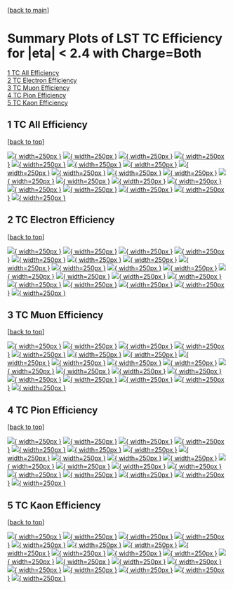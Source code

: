 [[back to main](./)]

# <a name="top"></a> Summary Plots of LST TC Efficiency for |eta| < 2.4 with Charge=Both

[1 TC All Efficiency](#1)<br/>[2 TC Electron Efficiency](#2)<br/>[3 TC Muon Efficiency](#3)<br/>[4 TC Pion Efficiency](#4)<br/>[5 TC Kaon Efficiency](#5)<br/>



## <a name="1"></a> 1 TC All Efficiency

 [[back to top](#top)]

[![](../mtv/var/TC_loweta_0_0_eff_pt.png){ width=250px }](TC_loweta_0_0_eff_pt.html)
[![](../mtv/var/TC_loweta_0_0_eff_ptzoom.png){ width=250px }](TC_loweta_0_0_eff_ptzoom.html)
[![](../mtv/var/TC_loweta_0_0_eff_ptlow.png){ width=250px }](TC_loweta_0_0_eff_ptlow.html)
[![](../mtv/var/TC_loweta_0_0_eff_ptlowzoom.png){ width=250px }](TC_loweta_0_0_eff_ptlowzoom.html)
[![](../mtv/var/TC_loweta_0_0_eff_ptmtv.png){ width=250px }](TC_loweta_0_0_eff_ptmtv.html)
[![](../mtv/var/TC_loweta_0_0_eff_ptmtvzoom.png){ width=250px }](TC_loweta_0_0_eff_ptmtvzoom.html)
[![](../mtv/var/TC_loweta_0_0_eff_eta.png){ width=250px }](TC_loweta_0_0_eff_eta.html)
[![](../mtv/var/TC_loweta_0_0_eff_etazoom.png){ width=250px }](TC_loweta_0_0_eff_etazoom.html)
[![](../mtv/var/TC_loweta_0_0_eff_etacoarse.png){ width=250px }](TC_loweta_0_0_eff_etacoarse.html)
[![](../mtv/var/TC_loweta_0_0_eff_etacoarsezoom.png){ width=250px }](TC_loweta_0_0_eff_etacoarsezoom.html)
[![](../mtv/var/TC_loweta_0_0_eff_phi.png){ width=250px }](TC_loweta_0_0_eff_phi.html)
[![](../mtv/var/TC_loweta_0_0_eff_phizoom.png){ width=250px }](TC_loweta_0_0_eff_phizoom.html)
[![](../mtv/var/TC_loweta_0_0_eff_phicoarse.png){ width=250px }](TC_loweta_0_0_eff_phicoarse.html)
[![](../mtv/var/TC_loweta_0_0_eff_phicoarsezoom.png){ width=250px }](TC_loweta_0_0_eff_phicoarsezoom.html)
[![](../mtv/var/TC_loweta_0_0_eff_dxy.png){ width=250px }](TC_loweta_0_0_eff_dxy.html)
[![](../mtv/var/TC_loweta_0_0_eff_dxycoarse.png){ width=250px }](TC_loweta_0_0_eff_dxycoarse.html)
[![](../mtv/var/TC_loweta_0_0_eff_dxycoarsezoom.png){ width=250px }](TC_loweta_0_0_eff_dxycoarsezoom.html)
[![](../mtv/var/TC_loweta_0_0_eff_dz.png){ width=250px }](TC_loweta_0_0_eff_dz.html)
[![](../mtv/var/TC_loweta_0_0_eff_dzcoarse.png){ width=250px }](TC_loweta_0_0_eff_dzcoarse.html)
[![](../mtv/var/TC_loweta_0_0_eff_dzcoarsezoom.png){ width=250px }](TC_loweta_0_0_eff_dzcoarsezoom.html)


## <a name="2"></a> 2 TC Electron Efficiency

 [[back to top](#top)]

[![](../mtv/var/TC_loweta_11_0_eff_pt.png){ width=250px }](TC_loweta_11_0_eff_pt.html)
[![](../mtv/var/TC_loweta_11_0_eff_ptzoom.png){ width=250px }](TC_loweta_11_0_eff_ptzoom.html)
[![](../mtv/var/TC_loweta_11_0_eff_ptlow.png){ width=250px }](TC_loweta_11_0_eff_ptlow.html)
[![](../mtv/var/TC_loweta_11_0_eff_ptlowzoom.png){ width=250px }](TC_loweta_11_0_eff_ptlowzoom.html)
[![](../mtv/var/TC_loweta_11_0_eff_ptmtv.png){ width=250px }](TC_loweta_11_0_eff_ptmtv.html)
[![](../mtv/var/TC_loweta_11_0_eff_ptmtvzoom.png){ width=250px }](TC_loweta_11_0_eff_ptmtvzoom.html)
[![](../mtv/var/TC_loweta_11_0_eff_eta.png){ width=250px }](TC_loweta_11_0_eff_eta.html)
[![](../mtv/var/TC_loweta_11_0_eff_etazoom.png){ width=250px }](TC_loweta_11_0_eff_etazoom.html)
[![](../mtv/var/TC_loweta_11_0_eff_etacoarse.png){ width=250px }](TC_loweta_11_0_eff_etacoarse.html)
[![](../mtv/var/TC_loweta_11_0_eff_etacoarsezoom.png){ width=250px }](TC_loweta_11_0_eff_etacoarsezoom.html)
[![](../mtv/var/TC_loweta_11_0_eff_phi.png){ width=250px }](TC_loweta_11_0_eff_phi.html)
[![](../mtv/var/TC_loweta_11_0_eff_phizoom.png){ width=250px }](TC_loweta_11_0_eff_phizoom.html)
[![](../mtv/var/TC_loweta_11_0_eff_phicoarse.png){ width=250px }](TC_loweta_11_0_eff_phicoarse.html)
[![](../mtv/var/TC_loweta_11_0_eff_phicoarsezoom.png){ width=250px }](TC_loweta_11_0_eff_phicoarsezoom.html)
[![](../mtv/var/TC_loweta_11_0_eff_dxy.png){ width=250px }](TC_loweta_11_0_eff_dxy.html)
[![](../mtv/var/TC_loweta_11_0_eff_dxycoarse.png){ width=250px }](TC_loweta_11_0_eff_dxycoarse.html)
[![](../mtv/var/TC_loweta_11_0_eff_dxycoarsezoom.png){ width=250px }](TC_loweta_11_0_eff_dxycoarsezoom.html)
[![](../mtv/var/TC_loweta_11_0_eff_dz.png){ width=250px }](TC_loweta_11_0_eff_dz.html)
[![](../mtv/var/TC_loweta_11_0_eff_dzcoarse.png){ width=250px }](TC_loweta_11_0_eff_dzcoarse.html)
[![](../mtv/var/TC_loweta_11_0_eff_dzcoarsezoom.png){ width=250px }](TC_loweta_11_0_eff_dzcoarsezoom.html)


## <a name="3"></a> 3 TC Muon Efficiency

 [[back to top](#top)]

[![](../mtv/var/TC_loweta_13_0_eff_pt.png){ width=250px }](TC_loweta_13_0_eff_pt.html)
[![](../mtv/var/TC_loweta_13_0_eff_ptzoom.png){ width=250px }](TC_loweta_13_0_eff_ptzoom.html)
[![](../mtv/var/TC_loweta_13_0_eff_ptlow.png){ width=250px }](TC_loweta_13_0_eff_ptlow.html)
[![](../mtv/var/TC_loweta_13_0_eff_ptlowzoom.png){ width=250px }](TC_loweta_13_0_eff_ptlowzoom.html)
[![](../mtv/var/TC_loweta_13_0_eff_ptmtv.png){ width=250px }](TC_loweta_13_0_eff_ptmtv.html)
[![](../mtv/var/TC_loweta_13_0_eff_ptmtvzoom.png){ width=250px }](TC_loweta_13_0_eff_ptmtvzoom.html)
[![](../mtv/var/TC_loweta_13_0_eff_eta.png){ width=250px }](TC_loweta_13_0_eff_eta.html)
[![](../mtv/var/TC_loweta_13_0_eff_etazoom.png){ width=250px }](TC_loweta_13_0_eff_etazoom.html)
[![](../mtv/var/TC_loweta_13_0_eff_etacoarse.png){ width=250px }](TC_loweta_13_0_eff_etacoarse.html)
[![](../mtv/var/TC_loweta_13_0_eff_etacoarsezoom.png){ width=250px }](TC_loweta_13_0_eff_etacoarsezoom.html)
[![](../mtv/var/TC_loweta_13_0_eff_phi.png){ width=250px }](TC_loweta_13_0_eff_phi.html)
[![](../mtv/var/TC_loweta_13_0_eff_phizoom.png){ width=250px }](TC_loweta_13_0_eff_phizoom.html)
[![](../mtv/var/TC_loweta_13_0_eff_phicoarse.png){ width=250px }](TC_loweta_13_0_eff_phicoarse.html)
[![](../mtv/var/TC_loweta_13_0_eff_phicoarsezoom.png){ width=250px }](TC_loweta_13_0_eff_phicoarsezoom.html)
[![](../mtv/var/TC_loweta_13_0_eff_dxy.png){ width=250px }](TC_loweta_13_0_eff_dxy.html)
[![](../mtv/var/TC_loweta_13_0_eff_dxycoarse.png){ width=250px }](TC_loweta_13_0_eff_dxycoarse.html)
[![](../mtv/var/TC_loweta_13_0_eff_dxycoarsezoom.png){ width=250px }](TC_loweta_13_0_eff_dxycoarsezoom.html)
[![](../mtv/var/TC_loweta_13_0_eff_dz.png){ width=250px }](TC_loweta_13_0_eff_dz.html)
[![](../mtv/var/TC_loweta_13_0_eff_dzcoarse.png){ width=250px }](TC_loweta_13_0_eff_dzcoarse.html)
[![](../mtv/var/TC_loweta_13_0_eff_dzcoarsezoom.png){ width=250px }](TC_loweta_13_0_eff_dzcoarsezoom.html)


## <a name="4"></a> 4 TC Pion Efficiency

 [[back to top](#top)]

[![](../mtv/var/TC_loweta_211_0_eff_pt.png){ width=250px }](TC_loweta_211_0_eff_pt.html)
[![](../mtv/var/TC_loweta_211_0_eff_ptzoom.png){ width=250px }](TC_loweta_211_0_eff_ptzoom.html)
[![](../mtv/var/TC_loweta_211_0_eff_ptlow.png){ width=250px }](TC_loweta_211_0_eff_ptlow.html)
[![](../mtv/var/TC_loweta_211_0_eff_ptlowzoom.png){ width=250px }](TC_loweta_211_0_eff_ptlowzoom.html)
[![](../mtv/var/TC_loweta_211_0_eff_ptmtv.png){ width=250px }](TC_loweta_211_0_eff_ptmtv.html)
[![](../mtv/var/TC_loweta_211_0_eff_ptmtvzoom.png){ width=250px }](TC_loweta_211_0_eff_ptmtvzoom.html)
[![](../mtv/var/TC_loweta_211_0_eff_eta.png){ width=250px }](TC_loweta_211_0_eff_eta.html)
[![](../mtv/var/TC_loweta_211_0_eff_etazoom.png){ width=250px }](TC_loweta_211_0_eff_etazoom.html)
[![](../mtv/var/TC_loweta_211_0_eff_etacoarse.png){ width=250px }](TC_loweta_211_0_eff_etacoarse.html)
[![](../mtv/var/TC_loweta_211_0_eff_etacoarsezoom.png){ width=250px }](TC_loweta_211_0_eff_etacoarsezoom.html)
[![](../mtv/var/TC_loweta_211_0_eff_phi.png){ width=250px }](TC_loweta_211_0_eff_phi.html)
[![](../mtv/var/TC_loweta_211_0_eff_phizoom.png){ width=250px }](TC_loweta_211_0_eff_phizoom.html)
[![](../mtv/var/TC_loweta_211_0_eff_phicoarse.png){ width=250px }](TC_loweta_211_0_eff_phicoarse.html)
[![](../mtv/var/TC_loweta_211_0_eff_phicoarsezoom.png){ width=250px }](TC_loweta_211_0_eff_phicoarsezoom.html)
[![](../mtv/var/TC_loweta_211_0_eff_dxy.png){ width=250px }](TC_loweta_211_0_eff_dxy.html)
[![](../mtv/var/TC_loweta_211_0_eff_dxycoarse.png){ width=250px }](TC_loweta_211_0_eff_dxycoarse.html)
[![](../mtv/var/TC_loweta_211_0_eff_dxycoarsezoom.png){ width=250px }](TC_loweta_211_0_eff_dxycoarsezoom.html)
[![](../mtv/var/TC_loweta_211_0_eff_dz.png){ width=250px }](TC_loweta_211_0_eff_dz.html)
[![](../mtv/var/TC_loweta_211_0_eff_dzcoarse.png){ width=250px }](TC_loweta_211_0_eff_dzcoarse.html)
[![](../mtv/var/TC_loweta_211_0_eff_dzcoarsezoom.png){ width=250px }](TC_loweta_211_0_eff_dzcoarsezoom.html)


## <a name="5"></a> 5 TC Kaon Efficiency

 [[back to top](#top)]

[![](../mtv/var/TC_loweta_321_0_eff_pt.png){ width=250px }](TC_loweta_321_0_eff_pt.html)
[![](../mtv/var/TC_loweta_321_0_eff_ptzoom.png){ width=250px }](TC_loweta_321_0_eff_ptzoom.html)
[![](../mtv/var/TC_loweta_321_0_eff_ptlow.png){ width=250px }](TC_loweta_321_0_eff_ptlow.html)
[![](../mtv/var/TC_loweta_321_0_eff_ptlowzoom.png){ width=250px }](TC_loweta_321_0_eff_ptlowzoom.html)
[![](../mtv/var/TC_loweta_321_0_eff_ptmtv.png){ width=250px }](TC_loweta_321_0_eff_ptmtv.html)
[![](../mtv/var/TC_loweta_321_0_eff_ptmtvzoom.png){ width=250px }](TC_loweta_321_0_eff_ptmtvzoom.html)
[![](../mtv/var/TC_loweta_321_0_eff_eta.png){ width=250px }](TC_loweta_321_0_eff_eta.html)
[![](../mtv/var/TC_loweta_321_0_eff_etazoom.png){ width=250px }](TC_loweta_321_0_eff_etazoom.html)
[![](../mtv/var/TC_loweta_321_0_eff_etacoarse.png){ width=250px }](TC_loweta_321_0_eff_etacoarse.html)
[![](../mtv/var/TC_loweta_321_0_eff_etacoarsezoom.png){ width=250px }](TC_loweta_321_0_eff_etacoarsezoom.html)
[![](../mtv/var/TC_loweta_321_0_eff_phi.png){ width=250px }](TC_loweta_321_0_eff_phi.html)
[![](../mtv/var/TC_loweta_321_0_eff_phizoom.png){ width=250px }](TC_loweta_321_0_eff_phizoom.html)
[![](../mtv/var/TC_loweta_321_0_eff_phicoarse.png){ width=250px }](TC_loweta_321_0_eff_phicoarse.html)
[![](../mtv/var/TC_loweta_321_0_eff_phicoarsezoom.png){ width=250px }](TC_loweta_321_0_eff_phicoarsezoom.html)
[![](../mtv/var/TC_loweta_321_0_eff_dxy.png){ width=250px }](TC_loweta_321_0_eff_dxy.html)
[![](../mtv/var/TC_loweta_321_0_eff_dxycoarse.png){ width=250px }](TC_loweta_321_0_eff_dxycoarse.html)
[![](../mtv/var/TC_loweta_321_0_eff_dxycoarsezoom.png){ width=250px }](TC_loweta_321_0_eff_dxycoarsezoom.html)
[![](../mtv/var/TC_loweta_321_0_eff_dz.png){ width=250px }](TC_loweta_321_0_eff_dz.html)
[![](../mtv/var/TC_loweta_321_0_eff_dzcoarse.png){ width=250px }](TC_loweta_321_0_eff_dzcoarse.html)
[![](../mtv/var/TC_loweta_321_0_eff_dzcoarsezoom.png){ width=250px }](TC_loweta_321_0_eff_dzcoarsezoom.html)
